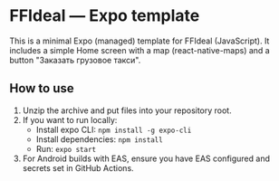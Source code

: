 # FFIdeal — Expo template

This is a minimal Expo (managed) template for FFIdeal (JavaScript).
It includes a simple Home screen with a map (react-native-maps) and a button "Заказать грузовое такси".

## How to use

1. Unzip the archive and put files into your repository root.
2. If you want to run locally:
   - Install expo CLI: `npm install -g expo-cli`
   - Install dependencies: `npm install`
   - Run: `expo start`
3. For Android builds with EAS, ensure you have EAS configured and secrets set in GitHub Actions.

